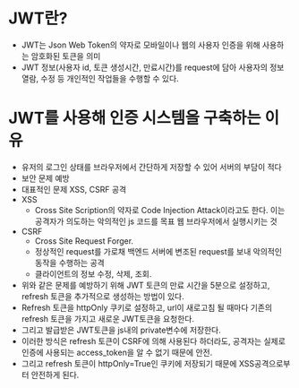 # JWT란?
- JWT는 Json Web Token의 약자로 모바일이나 웹의 사용자 인증을 위해 사용하는 암호화된 토큰을 의미
- JWT 정보(사용자 id, 토큰 생성시간, 만료시간)를 request에 담아 사용자의 정보 열람, 수정 등 개인적인 작업들을 수행할 수 있다.

# JWT를 사용해 인증 시스템을 구축하는 이유
- 유저의 로그인 상태를 브라우저에서 간단하게 저장할 수 있어 서버의 부담이 적다
- 보안 문제 예방
- 대표적인 문제 XSS, CSRF 공격
- XSS
  - Cross Site Scription의 약자로 Code Injection Attack이라고도 한다. 이는 공격자가 의도하는 악의적인 js 코드를 목표 웹 브라우저에서 실행시키는 것
- CSRF
  - Cross Site Request Forger.
  - 정상적인 request를 가로채 백엔드 서버에 변조된 request를 보내 악의적인 동작을 수행하는 공격
  - 클라이언트의 정보 수정, 삭제, 조회. 
- 위와 같은 문제를 예방하기 위해 JWT 토큰의 만료 시간을 5분으로 설정하고, refresh 토큰을 추가적으로 생성하는 방법이 있다.
- Refresh 토큰을 httpOnly 쿠키로 설정하고, url이 새로고침 될 때마다 기존의 refresh 토큰을 가지고 새로운 JWT토큰을 요청한다.
- 그리고 발급받은 JWT토큰을 js내의 private변수에 저장한다.
- 이러한 방식은 refresh 토큰이 CSRF에 의해 사용된다 하더라도, 공격자는 실제로 인증에 사용되는 access_token을 알 수 없기 때문에 안전.
- 그리고 refresh 토큰이 httpOnly=True인 쿠키에 저장되기 때문에 XSS공격으로부터 안전하게 된다.
